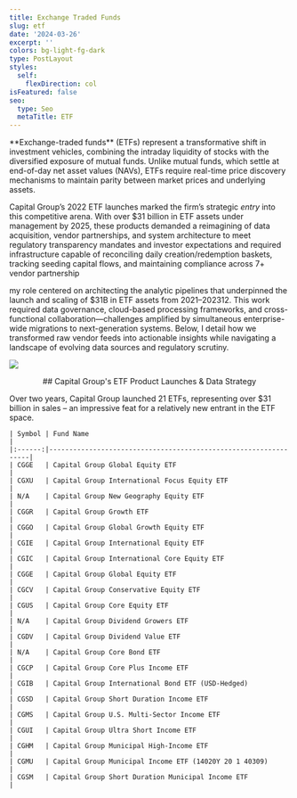 ```yaml
---
title: Exchange Traded Funds
slug: etf
date: '2024-03-26'
excerpt: ''
colors: bg-light-fg-dark
type: PostLayout
styles:
  self:
    flexDirection: col
isFeatured: false
seo:
  type: Seo
  metaTitle: ETF
---
```

<div style="text-align: left">**Exchange-traded funds** (ETFs) represent a transformative shift in investment vehicles, combining the intraday liquidity of stocks with the diversified exposure of mutual funds. Unlike mutual funds, which settle at end-of-day net asset values (NAVs), ETFs require real-time price discovery mechanisms to maintain parity between market prices and underlying assets. </div>

Capital Group’s 2022 ETF launches marked the firm’s strategic *entry* into this competitive arena. With over $31 billion in ETF assets under management by 2025, these products demanded a reimagining of data acquisition, vendor partnerships, and system architecture to meet regulatory transparency mandates and investor expectations and required infrastructure capable of reconciling daily creation/redemption baskets, tracking seeding capital flows, and maintaining compliance across 7+ vendor partnership

my role centered on architecting the analytic pipelines that underpinned the launch and scaling of $31B in ETF assets from 2021–202312. This work required data governance, cloud-based processing frameworks, and cross-functional collaboration—challenges amplified by simultaneous enterprise-wide migrations to next-generation systems. Below, I detail how we transformed raw vendor feeds into actionable insights while navigating a landscape of evolving data sources and regulatory scrutiny.

![](/images/etfmutual.png)

<div style="text-align: center">## Capital Group's ETF Product Launches & Data Strategy</div>

Over two years, Capital Group launched 21 ETFs, representing over $31 billion in sales – an impressive feat for a relatively new entrant in the ETF space.

```
| Symbol | Fund Name                                                       |
|:------:|-----------------------------------------------------------------|
| CGGE   | Capital Group Global Equity ETF                                 |
| CGXU   | Capital Group International Focus Equity ETF                    |
| N/A    | Capital Group New Geography Equity ETF                          |
| CGGR   | Capital Group Growth ETF                                        |
| CGGO   | Capital Group Global Growth Equity ETF                          |
| CGIE   | Capital Group International Equity ETF                          |
| CGIC   | Capital Group International Core Equity ETF                     |
| CGGE   | Capital Group Global Equity ETF                                 |
| CGCV   | Capital Group Conservative Equity ETF                           |
| CGUS   | Capital Group Core Equity ETF                                   |
| N/A    | Capital Group Dividend Growers ETF                              |
| CGDV   | Capital Group Dividend Value ETF                                |
| N/A    | Capital Group Core Bond ETF                                     |
| CGCP   | Capital Group Core Plus Income ETF                              |
| CGIB   | Capital Group International Bond ETF (USD-Hedged)               |
| CGSD   | Capital Group Short Duration Income ETF                         |
| CGMS   | Capital Group U.S. Multi-Sector Income ETF                      |
| CGUI   | Capital Group Ultra Short Income ETF                            |
| CGHM   | Capital Group Municipal High-Income ETF                         |
| CGMU   | Capital Group Municipal Income ETF (14020Y 20 1 40309)          |
| CGSM   | Capital Group Short Duration Municipal Income ETF               |
```

